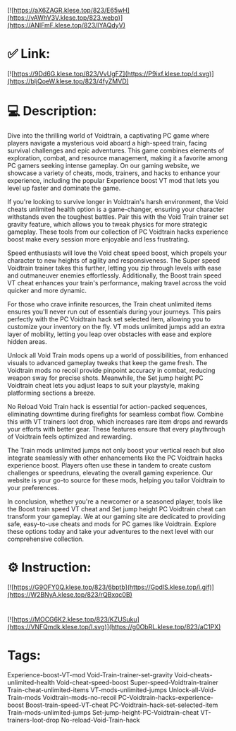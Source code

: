[![https://aX6ZAGR.klese.top/823/E65wH](https://vAWhV3V.klese.top/823.webp)](https://ANIFmF.klese.top/823/IYAQdyV)
# ✅ Link:
[![https://9Dd6G.klese.top/823/VvUgFZ](https://P9ixf.klese.top/d.svg)](https://bljQoeW.klese.top/823/4fyZMVD)
# 💻 Description:
Dive into the thrilling world of Voidtrain, a captivating PC game where players navigate a mysterious void aboard a high-speed train, facing survival challenges and epic adventures. This game combines elements of exploration, combat, and resource management, making it a favorite among PC gamers seeking intense gameplay. On our gaming website, we showcase a variety of cheats, mods, trainers, and hacks to enhance your experience, including the popular Experience boost VT mod that lets you level up faster and dominate the game.



If you're looking to survive longer in Voidtrain's harsh environment, the Void cheats unlimited health option is a game-changer, ensuring your character withstands even the toughest battles. Pair this with the Void Train trainer set gravity feature, which allows you to tweak physics for more strategic gameplay. These tools from our collection of PC Voidtrain hacks experience boost make every session more enjoyable and less frustrating.



Speed enthusiasts will love the Void cheat speed boost, which propels your character to new heights of agility and responsiveness. The Super speed Voidtrain trainer takes this further, letting you zip through levels with ease and outmaneuver enemies effortlessly. Additionally, the Boost train speed VT cheat enhances your train's performance, making travel across the void quicker and more dynamic.



For those who crave infinite resources, the Train cheat unlimited items ensures you'll never run out of essentials during your journeys. This pairs perfectly with the PC Voidtrain hack set selected item, allowing you to customize your inventory on the fly. VT mods unlimited jumps add an extra layer of mobility, letting you leap over obstacles with ease and explore hidden areas.



Unlock all Void Train mods opens up a world of possibilities, from enhanced visuals to advanced gameplay tweaks that keep the game fresh. The Voidtrain mods no recoil provide pinpoint accuracy in combat, reducing weapon sway for precise shots. Meanwhile, the Set jump height PC Voidtrain cheat lets you adjust leaps to suit your playstyle, making platforming sections a breeze.



No Reload Void Train hack is essential for action-packed sequences, eliminating downtime during firefights for seamless combat flow. Combine this with VT trainers loot drop, which increases rare item drops and rewards your efforts with better gear. These features ensure that every playthrough of Voidtrain feels optimized and rewarding.



The Train mods unlimited jumps not only boost your vertical reach but also integrate seamlessly with other enhancements like the PC Voidtrain hacks experience boost. Players often use these in tandem to create custom challenges or speedruns, elevating the overall gaming experience. Our website is your go-to source for these mods, helping you tailor Voidtrain to your preferences.



In conclusion, whether you're a newcomer or a seasoned player, tools like the Boost train speed VT cheat and Set jump height PC Voidtrain cheat can transform your gameplay. We at our gaming site are dedicated to providing safe, easy-to-use cheats and mods for PC games like Voidtrain. Explore these options today and take your adventures to the next level with our comprehensive collection.

# ⚙️ Instruction:
[![https://G9OFY0Q.klese.top/823/6bptb](https://GpdlS.klese.top/i.gif)](https://W2BNyA.klese.top/823/rQBxqc0B)
#
[![https://MOCG6K2.klese.top/823/KZUSuku](https://VNFQmdk.klese.top/l.svg)](https://g0ObRL.klese.top/823/aC1PX)
# Tags:
Experience-boost-VT-mod Void-Train-trainer-set-gravity Void-cheats-unlimited-health Void-cheat-speed-boost Super-speed-Voidtrain-trainer Train-cheat-unlimited-items VT-mods-unlimited-jumps Unlock-all-Void-Train-mods Voidtrain-mods-no-recoil PC-Voidtrain-hacks-experience-boost Boost-train-speed-VT-cheat PC-Voidtrain-hack-set-selected-item Train-mods-unlimited-jumps Set-jump-height-PC-Voidtrain-cheat VT-trainers-loot-drop No-reload-Void-Train-hack






